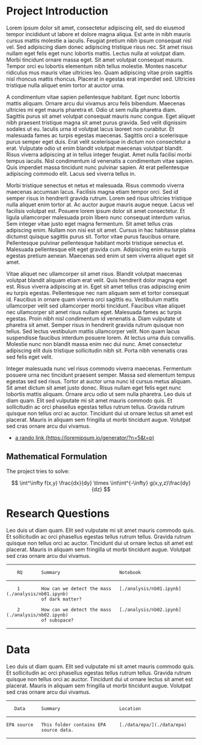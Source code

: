 # Project Introduction

Lorem ipsum dolor sit amet, consectetur adipiscing elit, sed do eiusmod
tempor incididunt ut labore et dolore magna aliqua. Est ante in nibh
mauris cursus mattis molestie a iaculis. Feugiat pretium nibh ipsum
consequat nisl vel. Sed adipiscing diam donec adipiscing tristique risus
nec. Sit amet risus nullam eget felis eget nunc lobortis mattis. Lectus
nulla at volutpat diam. Morbi tincidunt ornare massa eget. Sit amet
volutpat consequat mauris. Tempor orci eu lobortis elementum nibh tellus
molestie. Montes nascetur ridiculus mus mauris vitae ultricies leo. Quam
adipiscing vitae proin sagittis nisl rhoncus mattis rhoncus. Placerat in
egestas erat imperdiet sed. Ultricies tristique nulla aliquet enim
tortor at auctor urna.

A condimentum vitae sapien pellentesque habitant. Eget nunc lobortis
mattis aliquam. Ornare arcu dui vivamus arcu felis bibendum. Maecenas
ultricies mi eget mauris pharetra et. Odio ut sem nulla pharetra diam.
Sagittis purus sit amet volutpat consequat mauris nunc congue. Eget
aliquet nibh praesent tristique magna sit amet purus gravida. Sed velit
dignissim sodales ut eu. Iaculis urna id volutpat lacus laoreet non
curabitur. Et malesuada fames ac turpis egestas maecenas. Sagittis orci
a scelerisque purus semper eget duis. Erat velit scelerisque in dictum
non consectetur a erat. Vulputate odio ut enim blandit volutpat maecenas
volutpat blandit. Risus viverra adipiscing at in tellus integer feugiat.
Amet nulla facilisi morbi tempus iaculis. Nisl condimentum id venenatis
a condimentum vitae sapien. Quis imperdiet massa tincidunt nunc pulvinar
sapien. At erat pellentesque adipiscing commodo elit. Lacus sed viverra
tellus in.

Morbi tristique senectus et netus et malesuada. Risus commodo viverra
maecenas accumsan lacus. Facilisis magna etiam tempor orci. Sed id
semper risus in hendrerit gravida rutrum. Lorem sed risus ultricies
tristique nulla aliquet enim tortor at. Ac auctor augue mauris augue
neque. Lacus vel facilisis volutpat est. Posuere lorem ipsum dolor sit
amet consectetur. Et ligula ullamcorper malesuada proin libero nunc
consequat interdum varius. Sem integer vitae justo eget magna fermentum.
Sit amet tellus cras adipiscing enim. Nullam non nisi est sit amet.
Cursus in hac habitasse platea dictumst quisque sagittis purus sit.
Tortor vitae purus faucibus ornare. Pellentesque pulvinar pellentesque
habitant morbi tristique senectus et. Malesuada pellentesque elit eget
gravida cum. Adipiscing enim eu turpis egestas pretium aenean. Maecenas
sed enim ut sem viverra aliquet eget sit amet.

Vitae aliquet nec ullamcorper sit amet risus. Blandit volutpat maecenas
volutpat blandit aliquam etiam erat velit. Quis hendrerit dolor magna
eget est. Risus viverra adipiscing at in. Eget sit amet tellus cras
adipiscing enim eu turpis egestas. Pellentesque nec nam aliquam sem et
tortor consequat id. Faucibus in ornare quam viverra orci sagittis eu.
Vestibulum mattis ullamcorper velit sed ullamcorper morbi tincidunt.
Faucibus vitae aliquet nec ullamcorper sit amet risus nullam eget.
Malesuada fames ac turpis egestas. Proin nibh nisl condimentum id
venenatis a. Diam vulputate ut pharetra sit amet. Semper risus in
hendrerit gravida rutrum quisque non tellus. Sed lectus vestibulum
mattis ullamcorper velit. Non quam lacus suspendisse faucibus interdum
posuere lorem. At lectus urna duis convallis. Molestie nunc non blandit
massa enim nec dui nunc. Amet consectetur adipiscing elit duis tristique
sollicitudin nibh sit. Porta nibh venenatis cras sed felis eget velit.

Integer malesuada nunc vel risus commodo viverra maecenas. Fermentum
posuere urna nec tincidunt praesent semper. Massa sed elementum tempus
egestas sed sed risus. Tortor at auctor urna nunc id cursus metus
aliquam. Sit amet dictum sit amet justo donec. Risus nullam eget felis
eget nunc lobortis mattis aliquam. Ornare arcu odio ut sem nulla
pharetra. Leo duis ut diam quam. Elit sed vulputate mi sit amet mauris
commodo quis. Et sollicitudin ac orci phasellus egestas tellus rutrum
tellus. Gravida rutrum quisque non tellus orci ac auctor. Tincidunt dui
ut ornare lectus sit amet est placerat. Mauris in aliquam sem fringilla
ut morbi tincidunt augue. Volutpat sed cras ornare arcu dui vivamus.

-   [a rando link
    (https://loremipsum.io/generator/?n=5&t=p)](https://loremipsum.io/generator/?n=5&t=p)

## Mathematical Formulation

The project tries to solve:

$$
\int^\infty f(x,y) \frac{dx}{dy} \times \int\int^{-\infty} g(x,y,z)\frac{dy}{dz}
$$

# Research Questions

Leo duis ut diam quam. Elit sed vulputate mi sit amet mauris commodo
quis. Et sollicitudin ac orci phasellus egestas tellus rutrum tellus.
Gravida rutrum quisque non tellus orci ac auctor. Tincidunt dui ut
ornare lectus sit amet est placerat. Mauris in aliquam sem fringilla ut
morbi tincidunt augue. Volutpat sed cras ornare arcu dui vivamus.

  --------------------------------------------------------------------------------------------
        RQ       Summary                      Notebook
  -------------- ---------------------------- ------------------------------------------------
        1        How can we detect the mass   [./analysis/nb01.ipynb](./analysis/nb01.ipynb)
                 of dark matter?              

        2        How can we detect the mass   [./analysis/nb02.ipynb](./analysis/nb02.ipynb)
                 of subspace?                 
  --------------------------------------------------------------------------------------------

# Data

Leo duis ut diam quam. Elit sed vulputate mi sit amet mauris commodo
quis. Et sollicitudin ac orci phasellus egestas tellus rutrum tellus.
Gravida rutrum quisque non tellus orci ac auctor. Tincidunt dui ut
ornare lectus sit amet est placerat. Mauris in aliquam sem fringilla ut
morbi tincidunt augue. Volutpat sed cras ornare arcu dui vivamus.

  ------------------------------------------------------------------------
       Data      Summary                      Location
  -------------- ---------------------------- ----------------------------
    EPA source   This folder contains EPA     [./data/epa/](./data/epa)
                 source data.                 

  ------------------------------------------------------------------------